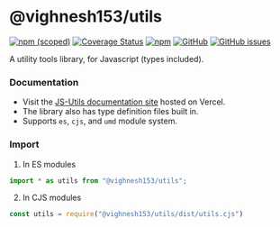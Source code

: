 # @vighnesh153/utils

[![npm (scoped)](https://img.shields.io/npm/v/@vighnesh153/utils)](https://www.npmjs.com/package/@vighnesh153/utils)
[![Coverage Status](https://coveralls.io/repos/github/vighnesh153/js-utils/badge.svg?branch=main)](https://coveralls.io/github/vighnesh153/js-utils?branch=main)
[![npm](https://img.shields.io/npm/dt/@vighnesh153/utils)](https://img.shields.io/npm/dt/@vighnesh153/utils)
[![GitHub](https://img.shields.io/github/license/vighnesh153/js-utils)](https://github.com/vighnesh153/js-utils/blob/main/LICENSE)
[![GitHub issues](https://img.shields.io/github/issues/vighnesh153/js-utils)](https://github.com/vighnesh153/js-utils/issues)

A utility tools library, for Javascript (types included).

### Documentation

* Visit the [JS-Utils documentation site](https://js-utils.vercel.app/modules.html)
  hosted on Vercel.
* The library also has type definition files built in.
* Supports `es`, `cjs`, and `umd` module system.

### Import

1. In ES modules

```ts
import * as utils from "@vighnesh153/utils";
```

2. In CJS modules

```js
const utils = require("@vighnesh153/utils/dist/utils.cjs")
```
